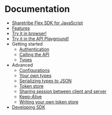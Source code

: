 # Documentation

* [Sharetribe Flex SDK for JavaScript](../README.md)
* [Features](./features.md)
* [Try it in browser!](./try-it-in-browser.md)
* [Try it in the API Playground!](./try-it-in-the-playground.md)
* Getting started
  * [Authentication](./authentication.md)
  * [Calling the API](./calling-the-api.md)
  * [Types](./types.md)
* Advanced
  * [Configurations](./configurations.md)
  * [Your own types](./your-own-types.md)
  * [Serializing types to JSON](./serializing-types-to-json.md)
  * [Token store](./token-store.md)
  * [Sharing session between client and server](sharing-session-between-client-and-server.md)
  * [Keep-Alive](./keep-alive.md)
  * [Writing your own token store](./writing-your-own-token-store.md)
* [Developing SDK](./developing-sdk.md)
